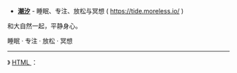 - [**潮汐**](https://tide.moreless.io/) - 睡眠、专注、放松与冥想 ( https://tide.moreless.io/ )



和大自然一起，平静身心。

睡眠 · 专注 · 放松 · 冥想

--------------------------------------------

》 [HTML <audio> autoplay 属性](http://www.w3school.com.cn/tags/att_audio_autoplay.asp) ：
  
<audio autoplay="autoplay">
<source src="preset_focus_ocean.mp3" type="audio/mpeg" alt="冥想大海的声音">
</audio>
